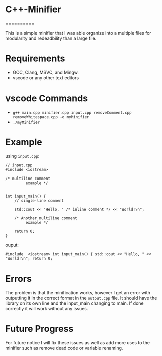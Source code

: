 # C++-Minifier
==========

This is a simple minifier that I was able organize into a multiple files for modularity and redeadbility than a large file.

Requirements
==========

- GCC, Clang, MSVC, and Mingw.
- vscode or any other text editors


vscode Commands
==========

- `g++ main.cpp minifier.cpp input.cpp removeComment.cpp removeWhitespace.cpp -o myMinifier`
- `./myMinifier`

Example
==========
using `input.cpp`:

```
// input.cpp
#include <iostream>

/* multiline comment 
         example */


int input_main() {
    // single-line comment

    std::cout << "Hello, " /* inline comment */ << "World!\n";

    /* Another multiline comment 
         example */

    return 0;
}
```

ouput:
```
#include  <iostream> int input_main() { std::cout << "Hello, " << "World!\n"; return 0; 
```

Errors
==========

The problem is that the minification works, however I get an error with outputting it in the correct format in the `output.cpp` file. It should have the library on its own line and the input_main changing to main. If done correctly it will work without any issues.

Future Progress
==========

For future notice I will fix these issues as well as add more uses to the minifier such as remove dead code or variable renaming.





